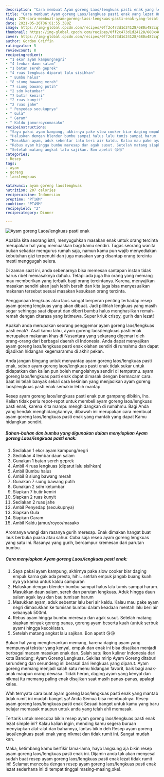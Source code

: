 ```yaml
---
description: "Cara membuat Ayam goreng Laos/lengkuas pasti enak yang lezat Untuk Jualan"
title: "Cara membuat Ayam goreng Laos/lengkuas pasti enak yang lezat Untuk Jualan"
slug: 279-cara-membuat-ayam-goreng-laos-lengkuas-pasti-enak-yang-lezat-untuk-jualan
date: 2021-05-26T06:01:55.388Z
image: https://img-global.cpcdn.com/recipes/0ff2c473d1d24128/680x482cq70/ayam-goreng-laoslengkuas-pasti-enak-foto-resep-utama.jpg
thumbnail: https://img-global.cpcdn.com/recipes/0ff2c473d1d24128/680x482cq70/ayam-goreng-laoslengkuas-pasti-enak-foto-resep-utama.jpg
cover: https://img-global.cpcdn.com/recipes/0ff2c473d1d24128/680x482cq70/ayam-goreng-laoslengkuas-pasti-enak-foto-resep-utama.jpg
author: Gordon Griffin
ratingvalue: 5
reviewcount: 8
recipeingredient:
- "1 ekor ayam kampungnegri"
- "4 lembar daun salam"
- "1 batan sereh geprek"
- "4 ruas lengkuas diparut lalu sisihkan"
- " Bumbu halus"
- "8 siung bawang merah"
- "7 siung bawang putih"
- "2 sdm ketumbar"
- "7 butir kemiri"
- "2 ruas kunyit"
- "2 ruas jahe"
- " Penyedap secukupnya"
- " Gula"
- " Garam"
- " Kaldu jamurroycomasako"
recipeinstructions:
- "Saya pakai ayam kampung, akhirnya pake slow cooker biar daging empuk karna gak ada presto, hihi.. setrlah empuk jangab buang kuah nya ya karna untuk kaldu campuran"
- "Haluskan dengan blender bumbu sampai halus lalu tumis sampai harum. Masukkan daun salam, sereh dan parutan lengkuas. Aduk hingga daun salam agak layu dan bau tumisan harum"
- "Masukkan ayam, aduk sebentar lalu beri air kaldu. Kalau mau pake ayam negri dimasukkan ke tumisan bumbu dalam keadaan mentah lalu beri air sebanyak 500ml."
- "Rebus ayam hingga bumbu meresap dan agak susut. Setelah matang siapkan minyak goreng panas, goreng ayam beserta kuah (untuk serbuk ayam) hingga kecoklatan."
- "Setelah matang angkat lalu sajikan. Bon apetit 😘😘"
categories:
- Resep
tags:
- ayam
- goreng
- laoslengkuas

katakunci: ayam goreng laoslengkuas 
nutrition: 207 calories
recipecuisine: Indonesian
preptime: "PT16M"
cooktime: "PT49M"
recipeyield: "2"
recipecategory: Dinner

---
```



![Ayam goreng Laos/lengkuas pasti enak](https://img-global.cpcdn.com/recipes/0ff2c473d1d24128/680x482cq70/ayam-goreng-laoslengkuas-pasti-enak-foto-resep-utama.jpg)

Apabila kita seorang istri, menyuguhkan masakan enak untuk orang tercinta merupakan hal yang memuaskan bagi kamu sendiri. Tugas seorang  wanita bukan sekadar mengurus rumah saja, namun kamu pun wajib menyediakan kebutuhan gizi terpenuhi dan juga masakan yang disantap orang tercinta mesti menggugah selera.

Di zaman  saat ini, anda sebenarnya bisa memesan santapan instan tidak harus ribet memasaknya dahulu. Tetapi ada juga lho orang yang memang mau memberikan yang terbaik bagi orang tercintanya. Karena, menyajikan masakan sendiri akan jauh lebih bersih dan kita juga bisa menyesuaikan makanan tersebut sesuai masakan kesukaan orang tercinta. 

Penggunaan lengkuas atau laos sangat berperan penting terhadap resep ayam goreng lengkuas yang akan dibuat. Jadi pilihlah lengkuas yang masih segar sehingga saat diparut dan diberi bumbu halus menghasilkan remah-remah dengan citarasa yang istimewa. Super kriuk crispy, gurih dan lezat!

Apakah anda merupakan seorang penggemar ayam goreng laos/lengkuas pasti enak?. Asal kamu tahu, ayam goreng laos/lengkuas pasti enak merupakan makanan khas di Nusantara yang sekarang digemari oleh orang-orang dari berbagai daerah di Indonesia. Anda dapat menyajikan ayam goreng laos/lengkuas pasti enak olahan sendiri di rumahmu dan dapat dijadikan hidangan kegemaranmu di akhir pekan.

Anda jangan bingung untuk menyantap ayam goreng laos/lengkuas pasti enak, sebab ayam goreng laos/lengkuas pasti enak tidak sukar untuk didapatkan dan kalian pun boleh mengolahnya sendiri di tempatmu. ayam goreng laos/lengkuas pasti enak dapat dimasak dengan bermacam cara. Saat ini telah banyak sekali cara kekinian yang menjadikan ayam goreng laos/lengkuas pasti enak semakin lebih mantap.

Resep ayam goreng laos/lengkuas pasti enak pun gampang dibikin, lho. Kalian tidak perlu repot-repot untuk membeli ayam goreng laos/lengkuas pasti enak, karena Kita mampu menghidangkan di rumahmu. Bagi Anda yang hendak menghidangkannya, dibawah ini merupakan cara membuat ayam goreng laos/lengkuas pasti enak yang mantab yang dapat Kamu hidangkan sendiri.

<!--inarticleads1-->

##### Bahan-bahan dan bumbu yang digunakan dalam menyiapkan Ayam goreng Laos/lengkuas pasti enak:

1. Sediakan 1 ekor ayam kampung/negri
1. Sediakan 4 lembar daun salam
1. Gunakan 1 batan sereh geprek
1. Ambil 4 ruas lengkuas (diparut lalu sisihkan)
1. Ambil  Bumbu halus
1. Ambil 8 siung bawang merah
1. Gunakan 7 siung bawang putih
1. Gunakan 2 sdm ketumbar
1. Siapkan 7 butir kemiri
1. Siapkan 2 ruas kunyit
1. Sediakan 2 ruas jahe
1. Ambil  Penyedap (secukupnya)
1. Siapkan  Gula
1. Siapkan  Garam
1. Ambil  Kaldu jamur/royco/masako


Aromanya wangi dan rasanya gurih meresap. Enak dimakan hangat buat lauk berbuka puasa atau sahur. Coba saja resep ayam goreng lengkuas yang satu ini. Rasanya yang gurih, bercampur kremesan dari parutan bumbu. 

<!--inarticleads2-->

##### Cara menyiapkan Ayam goreng Laos/lengkuas pasti enak:

1. Saya pakai ayam kampung, akhirnya pake slow cooker biar daging empuk karna gak ada presto, hihi.. setrlah empuk jangab buang kuah nya ya karna untuk kaldu campuran
1. Haluskan dengan blender bumbu sampai halus lalu tumis sampai harum. Masukkan daun salam, sereh dan parutan lengkuas. Aduk hingga daun salam agak layu dan bau tumisan harum
1. Masukkan ayam, aduk sebentar lalu beri air kaldu. Kalau mau pake ayam negri dimasukkan ke tumisan bumbu dalam keadaan mentah lalu beri air sebanyak 500ml.
1. Rebus ayam hingga bumbu meresap dan agak susut. Setelah matang siapkan minyak goreng panas, goreng ayam beserta kuah (untuk serbuk ayam) hingga kecoklatan.
1. Setelah matang angkat lalu sajikan. Bon apetit 😘😘


Bukan hal yang mengherankan memang, karena daging ayam yang mempunyai tekstur yang kenyal, empuk dan enak ini bisa disajikan menjadi berbagai macam masakan enak dan. Salah satu Ikon kuliner Indonesia dari kota Bandung: Ayam Goreng Lengkuas. Sekilas mirip Ayam Goreng ditaburi serundeng dan serundeng ini berasal dari lengkuas yang diparut. Ayam goreng memang menjadi salah satu menu hidangan favorit, baik bagi anak-anak maupun orang dewasa. Tidak heran, daging ayam yang kenyal dan nikmat itu memang paling enak disajikan saat masih panas-panas, apalagi kalau. 

Wah ternyata cara buat ayam goreng laos/lengkuas pasti enak yang mantab tidak rumit ini mudah banget ya! Anda Semua bisa membuatnya. Resep ayam goreng laos/lengkuas pasti enak Sesuai banget untuk kamu yang baru belajar memasak maupun untuk anda yang telah ahli memasak.

Tertarik untuk mencoba bikin resep ayam goreng laos/lengkuas pasti enak lezat simple ini? Kalau kalian ingin, mending kamu segera buruan menyiapkan alat-alat dan bahannya, lantas bikin deh Resep ayam goreng laos/lengkuas pasti enak yang nikmat dan tidak rumit ini. Sangat mudah kan. 

Maka, ketimbang kamu berfikir lama-lama, hayo langsung aja bikin resep ayam goreng laos/lengkuas pasti enak ini. Dijamin anda tak akan menyesal sudah buat resep ayam goreng laos/lengkuas pasti enak lezat tidak rumit ini! Selamat mencoba dengan resep ayam goreng laos/lengkuas pasti enak lezat sederhana ini di tempat tinggal masing-masing,oke!.

